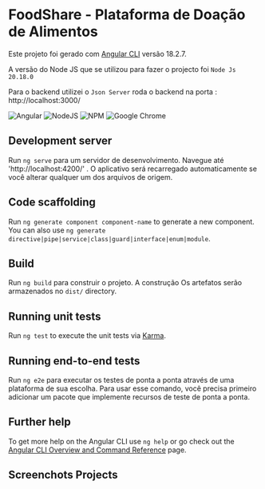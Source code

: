 # FoodShare - Plataforma de Doação de Alimentos

Este projeto foi gerado com [Angular CLI](https://github.com/angular/angular-cli) versão 18.2.7.

A versão do Node JS que se utilizou para fazer o projecto foi `Node Js 20.18.0`

Para o backend utilizei o `Json Server` roda o backend na porta : http://localhost:3000/

![Angular](https://img.shields.io/badge/angular-%23DD0031.svg?style=for-the-badge&logo=angular&logoColor=white)
![NodeJS](https://img.shields.io/badge/node.js-6DA55F?style=for-the-badge&logo=node.js&logoColor=white)
![NPM](https://img.shields.io/badge/NPM-%23CB3837.svg?style=for-the-badge&logo=npm&logoColor=white)
![Google Chrome](https://img.shields.io/badge/Google%20Chrome-4285F4?style=for-the-badge&logo=GoogleChrome&logoColor=white)

## Development server

Run `ng serve` para um servidor de desenvolvimento. Navegue até 'http://localhost:4200/' . O aplicativo será recarregado automaticamente se você alterar qualquer um dos arquivos de origem.

## Code scaffolding

Run `ng generate component component-name` to generate a new component. You can also use `ng generate directive|pipe|service|class|guard|interface|enum|module`.

## Build

Run `ng build` para construir o projeto. A construção Os artefatos serão armazenados no `dist/` directory.

## Running unit tests

Run `ng test` to execute the unit tests via [Karma](https://karma-runner.github.io).

## Running end-to-end tests

Run `ng e2e` para executar os testes de ponta a ponta através de uma plataforma de sua escolha. Para usar esse comando, você precisa primeiro adicionar um pacote que implemente recursos de teste de ponta a ponta.

## Further help

To get more help on the Angular CLI use `ng help` or go check out the [Angular CLI Overview and Command Reference](https://angular.io/cli) page.

## Screenchots Projects

<img
    src="assets/images/primeiro.PNG"
    alt="" />

<img
    src="assets/primeiro.PNG"
    alt="" />

<img
    src="mock-moment-images/exemplo 3.png"
    alt="" />
